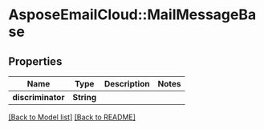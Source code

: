# AsposeEmailCloud::MailMessageBase
## Properties
Name | Type | Description | Notes
------------ | ------------- | ------------- | -------------
**discriminator** | **String** |  | 



[[Back to Model list]](Models.md) [[Back to README]](README.md)


